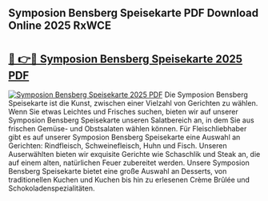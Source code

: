 ## Symposion Bensberg Speisekarte PDF Download Online 2025 RxWCE

# <h2><a href="http://gc8g5b.nevu.top/?p=Symposion+Bensberg+Speisekarte">🔗 👉🔴 Symposion Bensberg Speisekarte 2025 PDF</a></h2>

[![Symposion Bensberg Speisekarte 2025 PDF](https://i.imgur.com/dBaPXMq.png)](http://gc8g5b.nevu.top/?p=Symposion+Bensberg+Speisekarte)
Die Symposion Bensberg Speisekarte ist die Kunst, zwischen einer Vielzahl von Gerichten zu wählen. Wenn Sie etwas Leichtes und Frisches suchen, bieten wir auf unserer Symposion Bensberg Speisekarte unseren Salatbereich an, in dem Sie aus frischen Gemüse- und Obstsalaten wählen können. Für Fleischliebhaber gibt es auf unserer Symposion Bensberg Speisekarte eine Auswahl an Gerichten: Rindfleisch, Schweinefleisch, Huhn und Fisch. Unseren Auserwählten bieten wir exquisite Gerichte wie Schaschlik und Steak an, die auf einem alten, natürlichen Feuer zubereitet werden. Unsere Symposion Bensberg Speisekarte bietet eine große Auswahl an Desserts, von traditionellen Kuchen und Kuchen bis hin zu erlesenen Crème Brûlée und Schokoladenspezialitäten.
